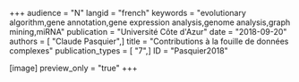 +++
audience = "N"
langid = "french"
keywords = "evolutionary algorithm,gene annotation,gene expression analysis,genome analysis,graph mining,miRNA"
publication = "Université Côte d'Azur"
date = "2018-09-20"
authors = [ "Claude Pasquier",]
title = "Contributions à la fouille de données complexes"
publication_types = [ "7",]
ID = "Pasquier2018"

[image]
preview_only = "true"
+++
